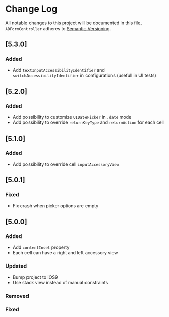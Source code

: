 # Change Log
All notable changes to this project will be documented in this file.
`ADFormController` adheres to [Semantic Versioning](http://semver.org/).

## [5.3.0]

### Added
- Add `textInputAccessibilityIdentifier` and `switchAccessibilityIdentifier` in configurations (usefull in UI tests)

## [5.2.0]

### Added
- Add possibility to customize `UIDatePicker` in `.date` mode
- Add possibility to override `returnKeyType` and `returnAction` for each cell

## [5.1.0]

### Added
- Add possibility to override cell `inputAccessoryView`

## [5.0.1]

### Fixed
- Fix crash when picker options are empty

## [5.0.0]

### Added
- Add `contentInset` property
- Each cell can have a right and left accessory view

### Updated
- Bump project to iOS9
- Use stack view instead of manual constraints

### Removed

### Fixed

